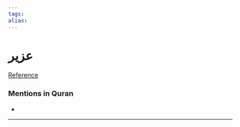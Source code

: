 ```yaml
---
tags: 
alias: 
---
```


# عزير

[Reference](https://corpus.quran.com/concept.jsp?id=uzair)

### Mentions in Quran
- 

---

